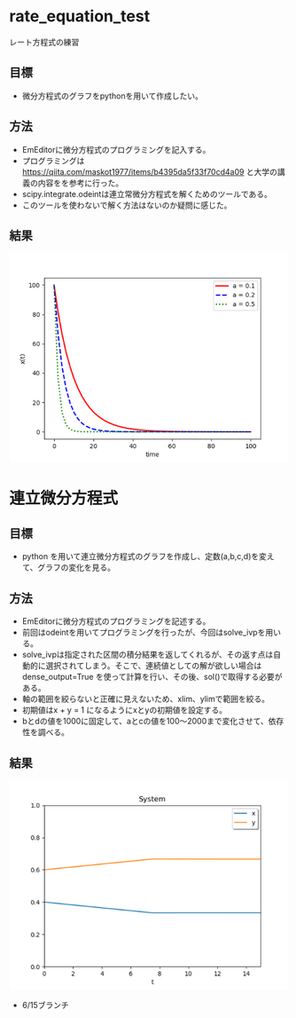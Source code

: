 # rate_equation_test
 レート方程式の練習

## 目標
* 微分方程式のグラフをpythonを用いて作成したい。

## 方法
* EmEditorに微分方程式のプログラミングを記入する。
* プログラミングは https://qiita.com/maskot1977/items/b4395da5f33f70cd4a09 と大学の講義の内容をを参考に行った。
* scipy.integrate.odeintは連立常微分方程式を解くためのツールである。
* このツールを使わないで解く方法はないのか疑問に感じた。

## 結果
![](fig/bibunn.png)


# 連立微分方程式

## 目標
* python を用いて連立微分方程式のグラフを作成し、定数(a,b,c,d)を変えて、グラフの変化を見る。

## 方法
* EmEditorに微分方程式のプログラミングを記述する。
* 前回はodeintを用いてプログラミングを行ったが、今回はsolve_ivpを用いる。
* solve_ivpは指定された区間の積分結果を返してくれるが、その返す点は自動的に選択されてしまう。そこで、連続値としての解が欲しい場合は 
dense_output=True を使って計算を行い、その後、sol()で取得する必要がある。
* 軸の範囲を絞らないと正確に見えないため、xlim、ylimで範囲を絞る。
* 初期値はx + y = 1 になるようにxとyの初期値を設定する。
* bとdの値を1000に固定して、aとcの値を100～2000まで変化させて、依存性を調べる。


## 結果
![](fig/bibunn2.png)

* 6/15ブランチ